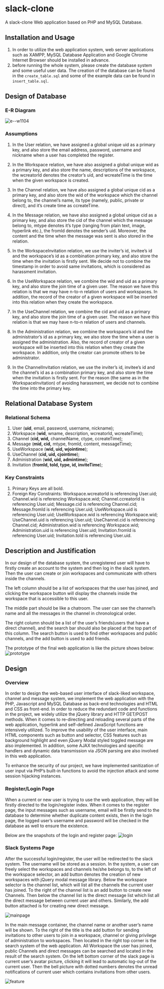 # slack-clone
A slack-clone Web application based on PHP and MySQL Database.

## Installation and Usage
1. In order to utilize the web application system, web server applications such as XAMPP, MySQL Database Application and Google Chrome Internet Browser should be installed in advance.
2. before running the whole system, please create the database system and some useful user data. The creation of the database can be found in the `create_table.sql` and some of the example data can be found in `insert_table.sql`.

## Design of Database
### E-R Diagram
![e--w1104](media/15602269479686/e-r.png)

### Assumptions
1. In the User relation, we have assigned a global unique uid as a primary key, and also store the email address, password, username and nickname when a user has completed the register.
2. In the Workspace relation, we have also assigned a global unique wid as a primary key, and also store the name, descriptions of the workspace, the wcreatorId denotes the creator’s uid, and wcreateTime is the time when the given workspace is created.
3. In the Channel relation, we have also assigned a global unique cid as a primary key, and also store the wid of the workspace which the channel belong to, the channel’s name, its type (namely, public, private or direct), and it’s create time as ccreateTime.
4. In the Message relation, we have also assigned a global unique cid as a primary key, and also store the cid of the channel which the message belong to, mtype denotes it’s type (ranging from plain text, image, hyperlink etc.), the fromId denotes the sender’s uid. Moreover, the content and the time when the message was sent is also stored in the relation.
5. In the WorkspaceInvitation relation, we use the inviter’s id, invitee’s id and the workspace’s id as a combination primary key, and also store the time when the invitation is firstly sent. We decide not to combine the timestamp in order to avoid same invitations, which is considered as harassment invitation.

6. In the UseWorkspace relation, we combine the wid and uid as a primary key, and also store the join time of a given user. The reason we have this relation is that we may have n-to-n relation of users and workspaces. In addition, the record of the creator of a given workspace will be inserted into this relation when they create the workspace.
7. In the UseChannel relation, we combine the cid and uid as a primary key, and also store the join time of a given user. The reason we have this relation is that we may have n-to-n relation of users and channels.

8. In the Administration relation, we combine the workspace’s id and the administrator’s id as a primary key, we also store the time when a user is assigned the administration. Also, the record of creator of a given workspace will be inserted into this relation when they create the workspace. In addition, only the creator can promote others to be administrator. 

9. In the ChannelInvitation relation, we use the inviter’s id, invitee’s id and the channel’s id as a combination primary key, and also store the time when the invitation is firstly sent. For the reason (the same as in the WorkspaceInvitation) of avoiding harassment, we decide not to combine the time into the primary key.

## Relational Database System
### Relational Schema

1. User (**uid**, email, password, username, nickname);
2. Workspace (**wid**, wname, description, wcreatorId, wcreateTime);
3. Channel (**cid, wid,** channelName, ctype, ccreateTime);
4. Message (**mid, cid,** mtype, fromId, content, messageTime);
5. UseWorkspace (**wid, uid, wjointime**);
6. UseChannel (**cid, uid, cjointime**);
7. Administration (**wid, uid, admintime**);
8. Invitation (**fromId, toId, type, id, inviteTime**);

### Key Constraints
1. Primary Keys are all bold.
2. Foreign Key Constraints:
Workspace.wcreatorId is referencing User.uid;
Channel.wid is referencing Workspace.wid;
Channel.ccreatorId is referencing User.uid;
Message.cid is referencing Channel.cid;
Message.fromId is referencing User.uid;
UseWorkspace.uid is referencing User.uid;
UseWorkspace.wid is referencing Workspace.wid;
UseChannel.uid is referencing User.uid;
UseChannel.cid is referencing Channel.cid;
Administration.wid is referencing Workspace.wid;
Administration.uid is referencing User.uid;
Invitation.fromId is referencing User.uid;
Invitation.toId is referencing User.uid.



## Description and Justification
In our design of the database system, the unregistered user will have to firstly create an account to the system and then log in the slack system. Then the user can create or join workspaces and communicate with others inside the channels. 

The left column should be a list of workspaces that the user has joined, and clicking the workspace button will display the channels inside the workspace that is accessible to this user. 

The middle part should be like a chatroom. The user can see the channel’s name and all the messages in the channel in chronological order.

The right column should be a list of the user’s friends(users that have a direct channel), and the search bar should also be placed at the top part of this column. The search button is used to find other workspaces and public channels, and the add button is used to add friends.

The prototype of the final web application is like the picture shows below:
![prototype](media/15602269479686/prototype.png)


## Design 
### Overview
In order to design the web-based user interface of slack-liked workspace, channel and message system, we implement the web application with the PHP, Javascript and MySQL Database as back-end technologies and HTML and CSS as front-end. In order to reduce the redundant code and functions in the project, we widely utilize the jQuery library and HTTP GET/POST methods. When it comes to re-directing and reloading several parts of the web application, hyperlink and self-defined JavaScript functions are intensively utilized. To improve the usability of the user interface, main HTML components such as button and selector, CSS features such as background highlight and even jQuery Modal styled toggled message are also implemented. In addition, some AJAX technologies and specific handlers  and dynamic data transmission via JSON parsing are also involved in this web application.

To enhance the security of our project, we have implemented sanitization of user input via PHP’s built-in functions to avoid the injection attack and some session hijacking instances.

### Register/Login Page
When a current or new user is trying to use the web application, they will be firstly directed to the login/register index. When it comes to the register page, the input messages such as username, email will be firstly send to the database to determine whether duplicate content exists, then in the login page, the logged user’s username and password will be checked in the database as well to ensure the existence.

Below are the snapshots of the login and register page:
![login](media/15602269479686/login.png)

### Slack Systems Page
After the successful login/register, the user will be redirected to the slack system. The username will be stored as a session. In the system, a user can freely select the workspaces and channels he/she belongs to, to the left of the workspace selector, an add button denotes the creation of new workspaces with jQuery modal message library. Below the workspace selector is the channel list, which will list all the channels the current user has joined. To the right of the channel list is an add button to create new Channels. Then below the channel list is the direct message list which list all the direct message between current user and others. Similarly, the add button attached is for creating new direct message.

![mainpage](media/15602269479686/mainpage.png)

In the main message container, the channel name or another user’s name will be shown. To the right of the title is the add button for sending invitations to other users to join in a workspace, channel or giving privilege of administration to workspaces. Then located in the right top corner is the search system of the web application. All Workspace the user has joined, public Channels and direct messages can be searched and located in the result of the search system. On the left bottom corner of the slack page is current user’s avatar picture, clicking it will lead to automatic log-out of the current user. Then the bell picture with dotted numbers denotes the unread notifications of current user which contains invitations from other users.

![feature](media/15602269479686/feature.png)






